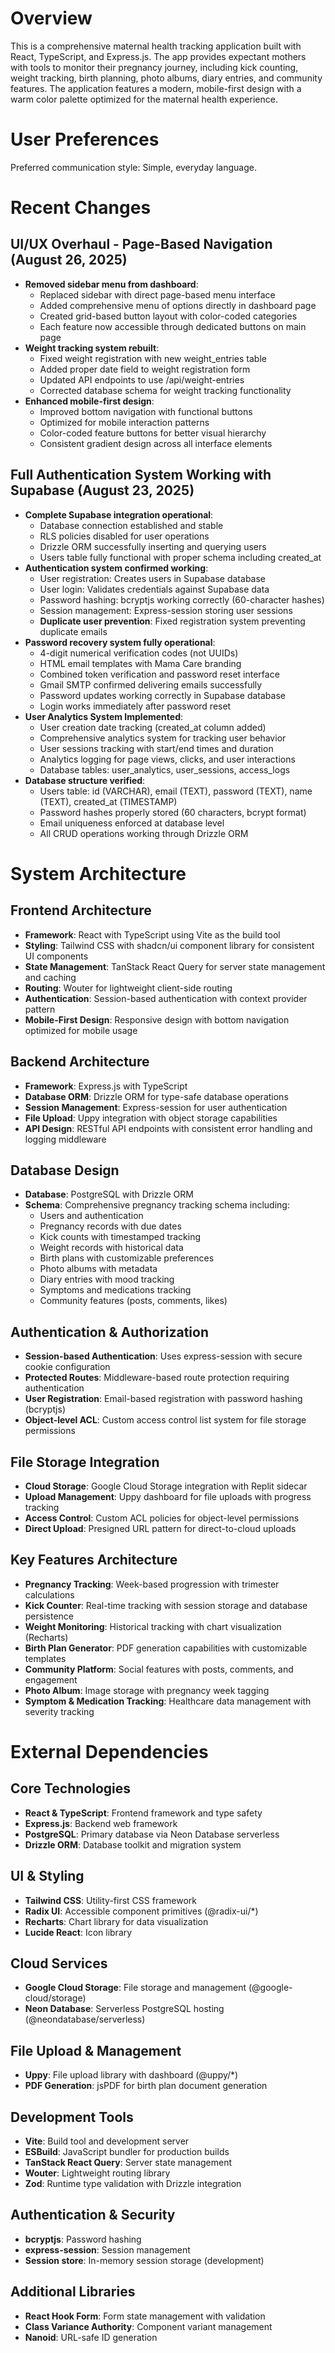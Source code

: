 # Overview

This is a comprehensive maternal health tracking application built with React, TypeScript, and Express.js. The app provides expectant mothers with tools to monitor their pregnancy journey, including kick counting, weight tracking, birth planning, photo albums, diary entries, and community features. The application features a modern, mobile-first design with a warm color palette optimized for the maternal health experience.

# User Preferences

Preferred communication style: Simple, everyday language.

# Recent Changes

## UI/UX Overhaul - Page-Based Navigation (August 26, 2025)
- **Removed sidebar menu from dashboard**:
  - Replaced sidebar with direct page-based menu interface
  - Added comprehensive menu of options directly in dashboard page
  - Created grid-based button layout with color-coded categories
  - Each feature now accessible through dedicated buttons on main page
- **Weight tracking system rebuilt**:
  - Fixed weight registration with new weight_entries table
  - Added proper date field to weight registration form
  - Updated API endpoints to use /api/weight-entries
  - Corrected database schema for weight tracking functionality
- **Enhanced mobile-first design**:
  - Improved bottom navigation with functional buttons
  - Optimized for mobile interaction patterns
  - Color-coded feature buttons for better visual hierarchy
  - Consistent gradient design across all interface elements

## Full Authentication System Working with Supabase (August 23, 2025)
- **Complete Supabase integration operational**:
  - Database connection established and stable
  - RLS policies disabled for user operations
  - Drizzle ORM successfully inserting and querying users
  - Users table fully functional with proper schema including created_at
- **Authentication system confirmed working**:
  - User registration: Creates users in Supabase database
  - User login: Validates credentials against Supabase data
  - Password hashing: bcryptjs working correctly (60-character hashes)
  - Session management: Express-session storing user sessions
  - **Duplicate user prevention**: Fixed registration system preventing duplicate emails
- **Password recovery system fully operational**:
  - 4-digit numerical verification codes (not UUIDs)
  - HTML email templates with Mama Care branding
  - Combined token verification and password reset interface
  - Gmail SMTP confirmed delivering emails successfully
  - Password updates working correctly in Supabase database
  - Login works immediately after password reset
- **User Analytics System Implemented**:
  - User creation date tracking (created_at column added)
  - Comprehensive analytics system for tracking user behavior
  - User sessions tracking with start/end times and duration
  - Analytics logging for page views, clicks, and user interactions
  - Database tables: user_analytics, user_sessions, access_logs
- **Database structure verified**:
  - Users table: id (VARCHAR), email (TEXT), password (TEXT), name (TEXT), created_at (TIMESTAMP)
  - Password hashes properly stored (60 characters, bcrypt format)
  - Email uniqueness enforced at database level
  - All CRUD operations working through Drizzle ORM

# System Architecture

## Frontend Architecture
- **Framework**: React with TypeScript using Vite as the build tool
- **Styling**: Tailwind CSS with shadcn/ui component library for consistent UI components
- **State Management**: TanStack React Query for server state management and caching
- **Routing**: Wouter for lightweight client-side routing
- **Authentication**: Session-based authentication with context provider pattern
- **Mobile-First Design**: Responsive design with bottom navigation optimized for mobile usage

## Backend Architecture
- **Framework**: Express.js with TypeScript
- **Database ORM**: Drizzle ORM for type-safe database operations
- **Session Management**: Express-session for user authentication
- **File Upload**: Uppy integration with object storage capabilities
- **API Design**: RESTful API endpoints with consistent error handling and logging middleware

## Database Design
- **Database**: PostgreSQL with Drizzle ORM
- **Schema**: Comprehensive pregnancy tracking schema including:
  - Users and authentication
  - Pregnancy records with due dates
  - Kick counts with timestamped tracking
  - Weight records with historical data
  - Birth plans with customizable preferences
  - Photo albums with metadata
  - Diary entries with mood tracking
  - Symptoms and medications tracking
  - Community features (posts, comments, likes)

## Authentication & Authorization
- **Session-based Authentication**: Uses express-session with secure cookie configuration
- **Protected Routes**: Middleware-based route protection requiring authentication
- **User Registration**: Email-based registration with password hashing (bcryptjs)
- **Object-level ACL**: Custom access control list system for file storage permissions

## File Storage Integration
- **Cloud Storage**: Google Cloud Storage integration with Replit sidecar
- **Upload Management**: Uppy dashboard for file uploads with progress tracking
- **Access Control**: Custom ACL policies for object-level permissions
- **Direct Upload**: Presigned URL pattern for direct-to-cloud uploads

## Key Features Architecture
- **Pregnancy Tracking**: Week-based progression with trimester calculations
- **Kick Counter**: Real-time tracking with session storage and database persistence
- **Weight Monitoring**: Historical tracking with chart visualization (Recharts)
- **Birth Plan Generator**: PDF generation capabilities with customizable templates
- **Community Platform**: Social features with posts, comments, and engagement
- **Photo Album**: Image storage with pregnancy week tagging
- **Symptom & Medication Tracking**: Healthcare data management with severity tracking

# External Dependencies

## Core Technologies
- **React & TypeScript**: Frontend framework and type safety
- **Express.js**: Backend web framework
- **PostgreSQL**: Primary database via Neon Database serverless
- **Drizzle ORM**: Database toolkit and migration system

## UI & Styling
- **Tailwind CSS**: Utility-first CSS framework
- **Radix UI**: Accessible component primitives (@radix-ui/*)
- **Recharts**: Chart library for data visualization
- **Lucide React**: Icon library

## Cloud Services
- **Google Cloud Storage**: File storage and management (@google-cloud/storage)
- **Neon Database**: Serverless PostgreSQL hosting (@neondatabase/serverless)

## File Upload & Management
- **Uppy**: File upload library with dashboard (@uppy/*)
- **PDF Generation**: jsPDF for birth plan document generation

## Development Tools
- **Vite**: Build tool and development server
- **ESBuild**: JavaScript bundler for production builds
- **TanStack React Query**: Server state management
- **Wouter**: Lightweight routing library
- **Zod**: Runtime type validation with Drizzle integration

## Authentication & Security
- **bcryptjs**: Password hashing
- **express-session**: Session management
- **Session store**: In-memory session storage (development)

## Additional Libraries
- **React Hook Form**: Form state management with validation
- **Class Variance Authority**: Component variant management
- **Nanoid**: URL-safe ID generation